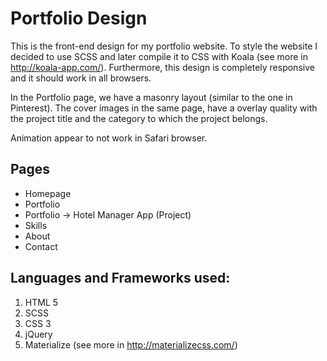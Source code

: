 # Portfolio Design

This is the front-end design for my portfolio website. To style the website I decided to use SCSS and
later compile it to CSS with Koala (see more in http://koala-app.com/). Furthermore, this design is completely
responsive and it should work in all browsers.

In the Portfolio page, we have a masonry layout (similar to the one in Pinterest). The cover images in the same
page, have a overlay quality with the project title and the category to which the project belongs.

Animation appear to not work in Safari browser.

## Pages
* Homepage
* Portfolio
* Portfolio -> Hotel Manager App (Project)
* Skills
* About
* Contact

## Languages and Frameworks used:
1. HTML 5
2. SCSS
3. CSS 3
4. jQuery
5. Materialize (see more in http://materializecss.com/)
